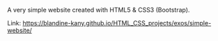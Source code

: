 A very simple website created with HTML5 & CSS3 (Bootstrap).

Link: https://blandine-kany.github.io/HTML_CSS_projects/exos/simple-website/
